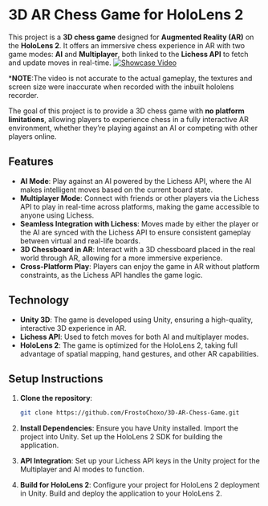 # 3D AR Chess Game for HoloLens 2

This project is a **3D chess game** designed for **Augmented Reality (AR)** on the **HoloLens 2**. It offers an immersive chess experience in AR with two game modes: **AI** and **Multiplayer**, both linked to the **Lichess API** to fetch and update moves in real-time.
[![Showcase Video](https://img.youtube.com/vi/4Fq6fquZlXk/0.jpg)](https://www.youtube.com/watch?v=4Fq6fquZlXk)

***NOTE**:The video is not accurate to the actual gameplay, the textures and screen size were inaccurate when recorded with the inbuilt hololens recorder.

The goal of this project is to provide a 3D chess game with **no platform limitations**, allowing players to experience chess in a fully interactive AR environment, whether they’re playing against an AI or competing with other players online.

## Features

- **AI Mode**: Play against an AI powered by the Lichess API, where the AI makes intelligent moves based on the current board state.
- **Multiplayer Mode**: Connect with friends or other players via the Lichess API to play in real-time across platforms, making the game accessible to anyone using Lichess.
- **Seamless Integration with Lichess**: Moves made by either the player or the AI are synced with the Lichess API to ensure consistent gameplay between virtual and real-life boards.
- **3D Chessboard in AR**: Interact with a 3D chessboard placed in the real world through AR, allowing for a more immersive experience.
- **Cross-Platform Play**: Players can enjoy the game in AR without platform constraints, as the Lichess API handles the game logic.

## Technology

- **Unity 3D**: The game is developed using Unity, ensuring a high-quality, interactive 3D experience in AR.
- **Lichess API**: Used to fetch moves for both AI and multiplayer modes.
- **HoloLens 2**: The game is optimized for the HoloLens 2, taking full advantage of spatial mapping, hand gestures, and other AR capabilities.

## Setup Instructions

1. **Clone the repository**:
   ```bash
   git clone https://github.com/FrostoChoxo/3D-AR-Chess-Game.git
2. **Install Dependencies**:
   Ensure you have Unity installed.
   Import the project into Unity.
   Set up the HoloLens 2 SDK for building the application.

3. **API Integration**:
  Set up your Lichess API keys in the Unity project for the Multiplayer and AI modes to function.

4. **Build for HoloLens 2**:
  Configure your project for HoloLens 2 deployment in Unity.
  Build and deploy the application to your HoloLens 2.
